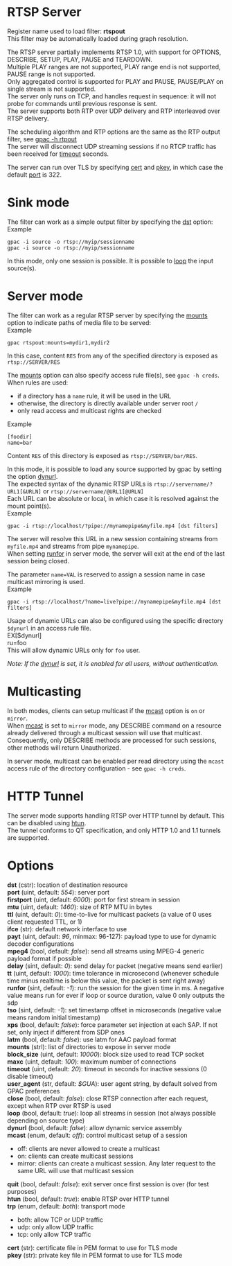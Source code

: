<!-- automatically generated - do not edit, patch gpac/applications/gpac/gpac.c -->

# RTSP Server  
  
Register name used to load filter: __rtspout__  
This filter may be automatically loaded during graph resolution.  
  
The RTSP server partially implements RTSP 1.0, with support for OPTIONS, DESCRIBE, SETUP, PLAY, PAUSE and TEARDOWN.  
Multiple PLAY ranges are not supported, PLAY range end is not supported, PAUSE range is not supported.  
Only aggregated control is supported for PLAY and PAUSE, PAUSE/PLAY on single stream is not supported.  
The server only runs on TCP, and handles request in sequence: it will not probe for commands until previous response is sent.  
The server supports both RTP over UDP delivery and RTP interleaved over RTSP delivery.  
  
The scheduling algorithm and RTP options are the same as the RTP output filter, see [gpac -h rtpout](rtpout)  
The server will disconnect UDP streaming sessions if no RTCP traffic has been received for [timeout](#timeout) seconds.  
  
The server can run over TLS by specifying [cert](#cert) and [pkey](#pkey), in which case the default [port](#port) is 322.  
  
# Sink mode  
  
The filter can work as a simple output filter by specifying the [dst](#dst) option:  
Example
```
gpac -i source -o rtsp://myip/sessionname  
gpac -i source -o rtsp://myip/sessionname
```  
In this mode, only one session is possible. It is possible to [loop](#loop) the input source(s).  
  
# Server mode  
  
The filter can work as a regular RTSP server by specifying the [mounts](#mounts) option to indicate paths of media file to be served:  
Example
```
gpac rtspout:mounts=mydir1,mydir2
```  
In this case, content `RES` from any of the specified directory is exposed as `rtsp://SERVER/RES`  
  
The [mounts](#mounts) option can also specify access rule file(s), see `gpac -h creds`. When rules are used:  

- if a directory has a `name` rule, it will be used in the URL  
- otherwise, the directory is directly available under server root `/`  
- only read access and multicast rights are checked  

Example
```
[foodir]  
name=bar
```  
Content `RES` of this directory is exposed as `rtsp://SERVER/bar/RES`.  
    
  
In this mode, it is possible to load any source supported by gpac by setting the option [dynurl](#dynurl).  
The expected syntax of the dynamic RTSP URLs is `rtsp://servername/?URL1[&URLN]` or `rtsp://servername/@URL1[@URLN]`   
Each URL can be absolute or local, in which case it is resolved against the mount point(s).  
Example
```
gpac -i rtsp://localhost/?pipe://mynamepipe&myfile.mp4 [dst filters]
```  
The server will resolve this URL in a new session containing streams from `myfile.mp4` and streams from pipe `mynamepipe`.  
When setting [runfor](#runfor) in server mode, the server will exit at the end of the last session being closed.  
  
The parameter `name=VAL` is reserved to assign a session name in case multicast mirroring is used.  
Example
```
gpac -i rtsp://localhost/?name=live?pipe://mynamepipe&myfile.mp4 [dst filters]
```  
  
Usage of dynamic URLs can also be configured using the specific directory `$dynurl` in an access rule file.  
EX[$dynurl]  
ru=foo  
This will allow dynamic URLs only for `foo` user.  
  
_Note: If the [dynurl](#dynurl) is set, it is enabled for all users, without authentication._  
  
# Multicasting  
  
In both modes, clients can setup multicast if the [mcast](#mcast) option is `on` or `mirror`.  
When [mcast](#mcast) is set to `mirror` mode, any DESCRIBE command on a resource already delivered through a multicast session will use that multicast.  
Consequently, only DESCRIBE methods are processed for such sessions, other methods will return Unauthorized.  
  
In server mode, multicast can be enabled per read directory using the `mcast` access rule of the directory configuration - see `gpac -h creds`.  
  
# HTTP Tunnel  
  
The server mode supports handling RTSP over HTTP tunnel by default. This can be disabled using [htun](#htun).  
The tunnel conforms to QT specification, and only HTTP 1.0 and 1.1 tunnels are supported.  
  

# Options    
  
<a id="dst">__dst__</a> (cstr): location of destination resource  
<a id="port">__port__</a> (uint, default: _554_): server port  
<a id="firstport">__firstport__</a> (uint, default: _6000_): port for first stream in session  
<a id="mtu">__mtu__</a> (uint, default: _1460_): size of RTP MTU in bytes  
<a id="ttl">__ttl__</a> (uint, default: _0_): time-to-live for multicast packets (a value of 0 uses client requested TTL, or 1)  
<a id="ifce">__ifce__</a> (str): default network interface to use  
<a id="payt">__payt__</a> (uint, default: _96_, minmax: 96-127): payload type to use for dynamic decoder configurations  
<a id="mpeg4">__mpeg4__</a> (bool, default: _false_): send all streams using MPEG-4 generic payload format if possible  
<a id="delay">__delay__</a> (sint, default: _0_): send delay for packet (negative means send earlier)  
<a id="tt">__tt__</a> (uint, default: _1000_): time tolerance in microsecond (whenever schedule time minus realtime is below this value, the packet is sent right away)  
<a id="runfor">__runfor__</a> (sint, default: _-1_): run the session for the given time in ms. A negative value means run for ever if loop or source duration, value 0 only outputs the sdp  
<a id="tso">__tso__</a> (sint, default: _-1_): set timestamp offset in microseconds (negative value means random initial timestamp)  
<a id="xps">__xps__</a> (bool, default: _false_): force parameter set injection at each SAP. If not set, only inject if different from SDP ones  
<a id="latm">__latm__</a> (bool, default: _false_): use latm for AAC payload format  
<a id="mounts">__mounts__</a> (strl): list of directories to expose in server mode  
<a id="block_size">__block_size__</a> (uint, default: _10000_): block size used to read TCP socket  
<a id="maxc">__maxc__</a> (uint, default: _100_): maximum number of connections  
<a id="timeout">__timeout__</a> (uint, default: _20_): timeout in seconds for inactive sessions (0 disable timeout)  
<a id="user_agent">__user_agent__</a> (str, default: _$GUA_): user agent string, by default solved from GPAC preferences  
<a id="close">__close__</a> (bool, default: _false_): close RTSP connection after each request, except when RTP over RTSP is used  
<a id="loop">__loop__</a> (bool, default: _true_): loop all streams in session (not always possible depending on source type)  
<a id="dynurl">__dynurl__</a> (bool, default: _false_): allow dynamic service assembly  
<a id="mcast">__mcast__</a> (enum, default: _off_): control multicast setup of a session  

- off: clients are never allowed to create a multicast  
- on: clients can create multicast sessions  
- mirror: clients can create a multicast session. Any later request to the same URL will use that multicast session  
  
<a id="quit">__quit__</a> (bool, default: _false_): exit server once first session is over (for test purposes)  
<a id="htun">__htun__</a> (bool, default: _true_): enable RTSP over HTTP tunnel  
<a id="trp">__trp__</a> (enum, default: _both_): transport mode  

- both: allow TCP or UDP traffic  
- udp: only allow UDP traffic  
- tcp: only allow TCP traffic  
  
<a id="cert">__cert__</a> (str): certificate file in PEM format to use for TLS mode  
<a id="pkey">__pkey__</a> (str): private key file in PEM format to use for TLS mode  
  
